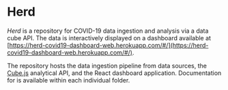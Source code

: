 # Herd

*Herd* is a repository for COVID-19 data ingestion and analysis via a data cube API. The data is interactively displayed on a dashboard available at [https://herd-covid19-dashboard-web.herokuapp.com/#/](https://herd-covid19-dashboard-web.herokuapp.com/#/).

The repository hosts the data ingestion pipeline from data sources, the [Cube.js](https://cube.dev/docs/) analytical API, and the React dashboard application. Documentation for is available within each individual folder.
